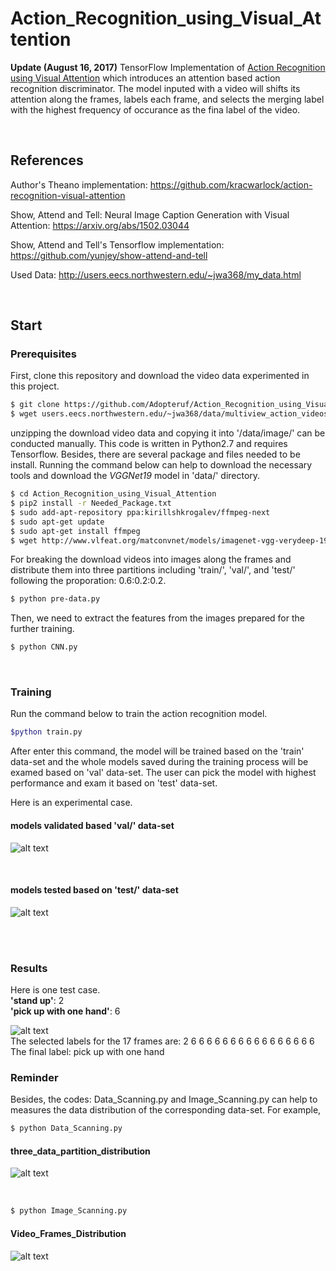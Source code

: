 # Action_Recognition_using_Visual_Attention

<b>Update (August 16, 2017)</b> TensorFlow Implementation of [Action Recognition using Visual Attention](https://arxiv.org/abs/1511.04119) which introduces an attention based action recognition discriminator. The model inputed with a video will shifts its attention along the frames, labels each frame, and selects the merging label with the highest frequency of occurance as the fina label of the video.

<br/>


## References

Author's Theano implementation: https://github.com/kracwarlock/action-recognition-visual-attention

Show, Attend and Tell: Neural Image Caption Generation with Visual Attention: https://arxiv.org/abs/1502.03044

Show, Attend and Tell's Tensorflow implementation: https://github.com/yunjey/show-attend-and-tell

Used Data: http://users.eecs.northwestern.edu/~jwa368/my_data.html

<br/>


## Start

### Prerequisites

First, clone this repository and download the video data experimented in this project.

```bash
$ git clone https://github.com/Adopteruf/Action_Recognition_using_Visual_Attention
$ wget users.eecs.northwestern.edu/~jwa368/data/multiview_action_videos.tgz
```

unzipping the download video data and copying it into '/data/image/' can be conducted manually.
This code is written in Python2.7 and requires Tensorflow. Besides, there are several package and files needed to be install. Running the command below can help to download the necessary tools and download the <i>VGGNet19</i> model in 'data/' directory.

```bash
$ cd Action_Recognition_using_Visual_Attention
$ pip2 install -r Needed_Package.txt
$ sudo add-apt-repository ppa:kirillshkrogalev/ffmpeg-next
$ sudo apt-get update
$ sudo apt-get install ffmpeg
$ wget http://www.vlfeat.org/matconvnet/models/imagenet-vgg-verydeep-19.mat -P data/
```


For breaking the download videos into images along the frames and distribute them into three partitions including 'train/', 'val/', and 'test/' following the proporation: 0.6:0.2:0.2.
	
```bash
$ python pre-data.py
```

Then, we need to extract the features from the images prepared for the further training.

```bash
$ python CNN.py
```

<br/>


### Training

Run the command below to train the action recognition model.

```bash
$python train.py

```

After enter this command, the model will be trained based on the 'train' data-set and the whole models saved during the training process will be examed based on 'val' data-set. The user can pick the model with highest performance and exam it based on 'test' data-set.

Here is an experimental case.

#### models validated based 'val/' data-set

![alt text](PNG/models_val_result.png "models_val_result")

<br/>

#### models tested based on 'test/' data-set

![alt text](PNG/models_test_result.png "models_test_result")

<br/>
<br/>


### Results

Here is one test case.<br/>
<b>'stand up'</b>: 2<br/>
<b>'pick up with one hand'</b>: 6<br/>

![alt text](PNG/merged_a02_v01_s07_e04.jpg "merged_a02_v01_s07_e04")<br/>
The selected labels for the 17 frames are: 2 6 6 6 6 6 6 6 6 6 6 6 6 6 6 6 6<br/>
The final label: pick up with one hand
<br/>


### Reminder

Besides, the codes: Data_Scanning.py and Image_Scanning.py can help to measures the data distribution of the corresponding data-set.
For example,

```bash
$ python Data_Scanning.py
```

#### three_data_partition_distribution

![alt text](PNG/three_data_partition_distribution.png "three_data_partition_distribution")

<br/>

```bash
$ python Image_Scanning.py
```

#### Video_Frames_Distribution

![alt text](PNG/Video_Frames_Distribution.png "Video_Frames_Distribution")

<br/>
<br/>
<br/>
